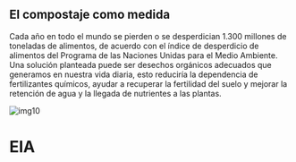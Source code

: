 
## El compostaje como medida

Cada año en todo el mundo se pierden o se desperdician 1.300 millones de toneladas de alimentos, de acuerdo con el índice de desperdicio de alimentos del Programa de las Naciones Unidas para el Medio Ambiente. Una solución planteada puede ser desechos orgánicos adecuados que generamos en nuestra vida diaria, esto reduciría la dependencia de fertilizantes químicos, ayudar a recuperar la fertilidad del suelo y mejorar la retención de agua y la llegada de nutrientes a las plantas. 


![img10](img/img10.jpg)
# EIA
